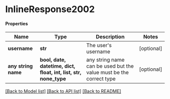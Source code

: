 # InlineResponse2002

#### Properties
Name | Type | Description | Notes
------------ | ------------- | ------------- | -------------
**username** | **str** | The user&#x27;s username | [optional] 
**any string name** | **bool, date, datetime, dict, float, int, list, str, none_type** | any string name can be used but the value must be the correct type | [optional]

[[Back to Model list]](../README.md#documentation-for-models) [[Back to API list]](../README.md#documentation-for-api-endpoints) [[Back to README]](../README.md)

